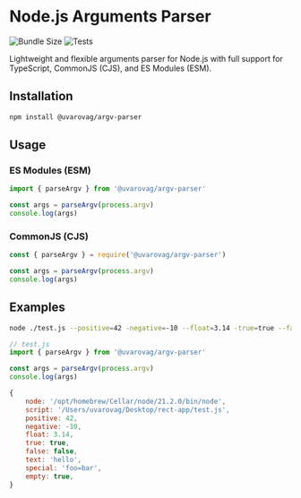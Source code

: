 # Node.js Arguments Parser

![Bundle Size](https://img.shields.io/bundlephobia/minzip/@uvarovag/argv-parser)
![Tests](https://github.com/uvarovag/argv-parser/actions/workflows/publish.yml/badge.svg)

Lightweight and flexible arguments parser for Node.js with full support for TypeScript, CommonJS (CJS), and ES Modules (ESM).

## Installation

```bash
npm install @uvarovag/argv-parser
```

## Usage

### ES Modules (ESM)

```js
import { parseArgv } from '@uvarovag/argv-parser'

const args = parseArgv(process.argv)
console.log(args)
```

### CommonJS (CJS)

```js
const { parseArgv } = require('@uvarovag/argv-parser')

const args = parseArgv(process.argv)
console.log(args)
```

## Examples

```bash
node ./test.js --positive=42 -negative=-10 --float=3.14 -true=true --false=false --text=hello --special=foo=bar --empty
```

```js
// test.js
import { parseArgv } from '@uvarovag/argv-parser'

const args = parseArgv(process.argv)
console.log(args)

{
    node: '/opt/homebrew/Cellar/node/21.2.0/bin/node',
    script: '/Users/uvarovag/Desktop/rect-app/test.js',
    positive: 42,
    negative: -10,
    float: 3.14,
    true: true,
    false: false,
    text: 'hello',
    special: 'foo=bar',
    empty: true,
}
```
